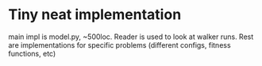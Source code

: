 # Tiny neat implementation
main impl is model.py, ~500loc.
Reader is used to look at walker runs.
Rest are implementations for specific problems (different configs, fitness functions, etc)
